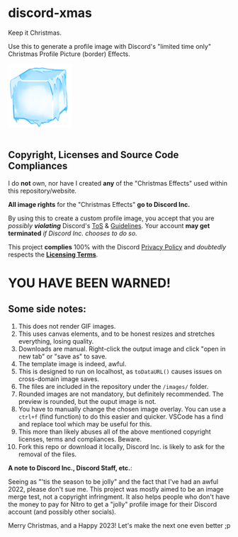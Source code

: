# discord-xmas
Keep it Christmas.

Use this to generate a profile image with Discord's "limited time only" Christmas Profile Picture (border) Effects.

<img src="images/ice_coub.png"><br><br>
## Copyright, Licenses and Source Code Compliances

I do **not** own, nor have I created **any** of the "Christmas Effects" used within this repository/website.

**All image rights** for the "Christmas Effects" **go to Discord Inc.**

By using this to create a custom profile image, you accept that you are _possibly **violating**_ Discord's [ToS](https://discord.com/terms) & [Guidelines](https://discord.com/guidelines). Your account **may get terminated** _if Discord Inc. chooses to do so._

This project **complies** 100% with the Discord [Privacy Policy](https://discord.com/privacy) and _doubtedly_ respects the [**Licensing Terms**](https://discord.com/licenses).

# YOU **HAVE** BEEN WARNED!

## Some side notes:
1. This does not render GIF images.
2. This uses canvas elements, and to be honest resizes and stretches everything, losing quality.
3. Downloads are manual. Right-click the output image and click "open in new tab" or "save as" to save.
4. The template image is indeed, awful.
5. This is designed to run on localhost, as `toDataURL()` causes issues on cross-domain image saves.
6. The files are included in the repository under the `/images/` folder.
7. Rounded images are not mandatory, but definitely recommended. The preview is rounded, but the ouput image is not.
8. You have to manually change the chosen image overlay. You can use a `ctrl+f` (find function) to do this easier and quicker. VSCode has a find and replace tool which may be useful for this.
9. This more than likely abuses all of the above mentioned copyright licenses, terms and compliances. Beware.
10. Fork this repo or download it locally, Discord Inc. is likely to ask for the removal of the files.

**A note to Discord Inc., Discord Staff, etc.**:

Seeing as "'tis the season to be jolly" and the fact that I've had an awful 2022, please don't sue me. This project was mostly aimed to be an image merge test, not a copyright infringment. It also helps people who don't have the money to pay for Nitro to get a "jolly" profile image for their Discord account (and possibly other socials).

Merry Christmas, and a Happy 2023! Let's make the next one even better ;p
